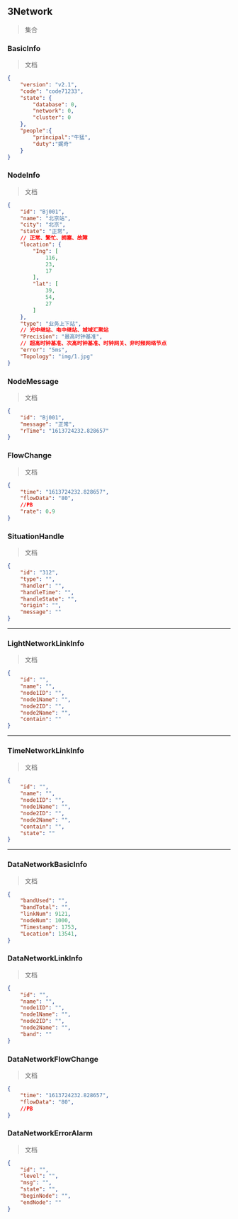 ## 3Network

> 集合

### BasicInfo

> 文档

```json
{
    "version": "v2.1",
    "code": "code71233",
    "state": {
        "database": 0,
        "network": 0,
        "cluster": 0
    },
    "people":{
        "principal":"牛猛",
        "duty":"娓奇"
    }
}
```

### NodeInfo
> 文档

```json
{
    "id": "Bj001",
    "name": "北京站",
    "city": "北京",
    "state": "正常",
    // 正常、繁忙、拥塞、故障
    "location": {
        "Ing": [
            116,
            23,
            17
        ],
        "lat": [
            39,
            54,
            27
        ]
    },
    "type": "业务上下站",
    // 光中继站、电中继站、城域汇聚站
    "Precision": "最高时钟基准",
    // 超高时钟基准、次高时钟基准、时钟网关、非时频网络节点
    "error": "5ms",
    "Topology": "img/1.jpg"
}
```

### NodeMessage
> 文档
```json
{
    "id": "Bj001",
    "message": "正常",
    "rTime": "1613724232.828657"
}
```

### FlowChange

> 文档
```json
{
    "time": "1613724232.828657",
    "flowData": "80",
    //PB
    "rate": 0.9
}
```

### SituationHandle
> 文档
```json
{
    "id": "312",
    "type": "",
    "handler": "",
    "handleTime": "",
    "handleState": "",
    "origin": "",
    "message": ""
}
```

---

### LightNetworkLinkInfo
> 文档
```json
{
    "id": "",
    "name": "",
    "node1ID": "",
    "node1Name": "",
    "node2ID": "",
    "node2Name": "",
    "contain": ""
}

```



---

### TimeNetworkLinkInfo
> 文档
```json
{
    "id": "",
    "name": "",
    "node1ID": "",
    "node1Name": "",
    "node2ID": "",
    "node2Name": "",
    "contain": "",
    "state": ""
}
```

---

### DataNetworkBasicInfo
> 文档
```json
{
    "bandUsed": "",
    "bandTotal": "",
    "linkNum": 9121,
    "nodeNum": 1000,
    "Timestamp": 1753,
    "Location": 13541,
}
```

### DataNetworkLinkInfo
> 文档
```json
{
    "id": "",
    "name": "",
    "node1ID": "",
    "node1Name": "",
    "node2ID": "",
    "node2Name": "",
    "band": ""
}
```



### DataNetworkFlowChange
> 文档
```json
{
    "time": "1613724232.828657",
    "flowData": "80",
    //PB
}
```

### DataNetworkErrorAlarm
> 文档
```json
{
    "id": "",
    "level": "",
    "msg": "",
    "state": "",
    "beginNode": "",
    "endNode": ""
}
```

